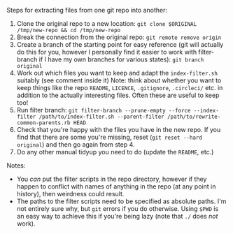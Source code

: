 Steps for extracting files from one git repo into another:

1. Clone the original repo to a new location: `git clone $ORIGINAL /tmp/new-repo && cd /tmp/new-repo`
2. Break the connection from the original repo: `git remote remove origin`
3. Create a branch of the starting point for easy reference
   (git will actually do this for you, however I personally find it easier
   to work with filter-branch if I have my own branches for various states):
   `git branch original`
4. Work out which files you want to keep and adapt the `index-filter.sh` suitably (see comment inside it)
   Note: think about whether you want to keep things like the repo `README`, `LICENCE`, `.gitignore`, `.circleci/`
   etc. in addition to the actually interesting files. Often these are useful to keep too!
5. Run filter branch:
   `git filter-branch --prune-empty --force --index-filter /path/to/index-filter.sh --parent-filter /path/to/rewrite-common-parents.rb HEAD`
6. Check that you're happy with the files you have in the new repo. If you find
   that there are some you're missing, reset (`git reset --hard original`) and
   then go again from step 4.
7. Do any other manual tidyup you need to do (update the `README`, etc.)

Notes:
 * You _can_ put the filter scripts in the repo directory, however if they happen to conflict
   with names of anything in the repo (at any point in history), then weirdness could result.
 * The paths to the filter scripts need to be specified as absolute paths. I'm not entirely sure
   why, but `git` errors if you do otherwise. Using `$PWD` is an easy way to achieve this if
   you're being lazy (note that `./` does _not_ work).
